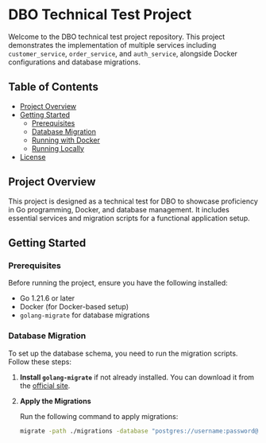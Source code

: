# DBO Technical Test Project

Welcome to the DBO technical test project repository. This project demonstrates the implementation of multiple services including `customer_service`, `order_service`, and `auth_service`, alongside Docker configurations and database migrations.

## Table of Contents

- [Project Overview](#project-overview)
- [Getting Started](#getting-started)
  - [Prerequisites](#prerequisites)
  - [Database Migration](#database-migration)
  - [Running with Docker](#running-with-docker)
  - [Running Locally](#running-locally)
- [License](#license)

## Project Overview

This project is designed as a technical test for DBO to showcase proficiency in Go programming, Docker, and database management. It includes essential services and migration scripts for a functional application setup.

## Getting Started

### Prerequisites

Before running the project, ensure you have the following installed:

- Go 1.21.6 or later
- Docker (for Docker-based setup)
- `golang-migrate` for database migrations

### Database Migration

To set up the database schema, you need to run the migration scripts. Follow these steps:

1. **Install `golang-migrate`** if not already installed. You can download it from the [official site](https://github.com/golang-migrate/migrate).

2. **Apply the Migrations**

   Run the following command to apply migrations:

   ```sh
   migrate -path ./migrations -database "postgres://username:password@localhost:5432/dbname?sslmode=disable" up
